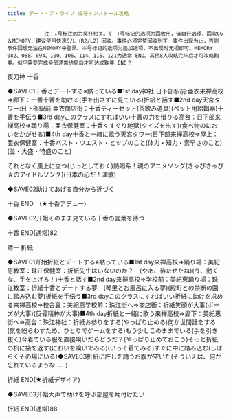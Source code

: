 ```yaml
---
title: デート・ア・ライブ 或守インストール攻略
---
```


                注：★号标注的为奖杯相关。(　)号标记的选项为回收用，请自行选择，回收CG＆MEMORY，建议使用快速S/L（R2/L2）回收。事件必须完整回收到下一事件出现为止，否则事件回想无法在MEMORY中登录。※号标记的选项为追加选项，不出现时无视即可。MEMORY　082、088、094、100、106、114、115、121为通常 END。其他8人攻略完毕后才可攻略鞠亜。似乎需要完成全部通常结局后才可达成鞠亜 END？

夜刀神 十香

◆SAVE01十香とデートする※黙っている■1st day神社:日下部駅前:亜衣来禅高校⇒廊下：十香十香を助ける(手を出さずに見ている)折紙と話す■2nd day天宮タワー:日下部駅前:亜衣商店街：十香ティーセット(茶飲み道具)(ペット用給餌器)十香を手伝う■3rd dayこのクラスにすればいい十香の力を借りる高台：日下部来禅高校⇒踊り場：亜衣保健室：十香くすぐり地獄(クイズを出す)(食べ物のにおいをかがせる)■4th day十香と一緒に歌う天宮タワー:日下部来禅高校⇒屋上：亜衣保健室：十香バスト・ウエスト・ヒップのこと(体力・知力・素早さのこと)(並・大盛・特盛のこと)

それとなく風上に立つ(じっとしておく)熱唱系！魂のアニメソング(きゃぴきゃぴ☆のアイドルソング)(日本の心だ！演歌)

◆SAVE02助けてあげる自分から近づく

十香 END　(★十香アデュー)

◆SAVE02开始そのまま見ている十香の言葉を待つ

十香 END(通常)82

鳶一 折紙

◆SAVE01开始折紙とデートする※黙っている■1st day来禅高校⇒踊り場：美紀恵教室：珠江保健室：折紙先生はいないのか？　(やあ、待たせたね)(う、動くな、手を上げろ！)十香と話す■2nd day来禅高校⇒学校前：美紀恵踊り場：珠江教室：折紙十香とデートする夢　(琴里とお風呂に入る夢)(殿町との禁断の園に踏み込む夢)折紙を手伝う■3rd dayこのクラスにすればいい折紙に助けを求める来禅高校⇒校舎裏：美紀恵学校前：珠江街へ⇒商店街：折紙笑顔が大事(ポーズが大事)(反骨精神が大事)■4th day折紙と一緒に歌う来禅高校⇒廊下：美紀恵街へ⇒高台：珠江神社：折紙お参りをする(やっぱり止める)何か世間話をする(気を紛らわすため、ひとりでゲームをする)もう少しこのままでいる(手を引き抜く)今着ている服を直接嗅いだらどうだ？(やっぱり止めておこう)そっと折紙の机に袋を返す(においを嗅いでみる)(いっそ着てみる)すぐに中に踏み込む(しばらくその場にいる)◆SAVE03折紙に許しを請うお腹が空いた(そういえば、何か忘れているような……)

折紙 END(★折紙デザイア)

◆SAVE03开始大声で助けを呼ぶ部屋を片付けたい

折紙 END(通常)88


              
